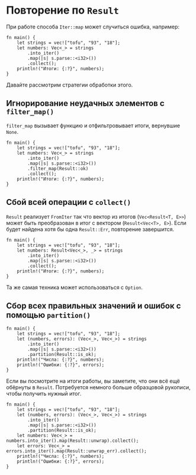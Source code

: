 # Повторение по `Result`

При работе способа `Iter::map` может случиться ошибка, например:

```rust,editable
fn main() {
    let strings = vec!["tofu", "93", "18"];
    let numbers: Vec<_> = strings
        .into_iter()
        .map(|s| s.parse::<i32>())
        .collect();
    println!("Итоги: {:?}", numbers);
}
```

Давайте рассмотрим стратегии обработки этого.

## Игнорирование неудачных элементов с `filter_map()`

`filter_map` вызывает функцию и отфильтровывает итоги, вернувшие `None`.

```rust,editable
fn main() {
    let strings = vec!["tofu", "93", "18"];
    let numbers: Vec<_> = strings
        .into_iter()
        .map(|s| s.parse::<i32>())
        .filter_map(Result::ok)
        .collect();
    println!("Итоги: {:?}", numbers);
}
```

## Сбой всей операции с `collect()`

`Result` реализует `FromIter` так что вектор из итогов (`Vec<Result<T, E>>`)
может быть преобразован в итог с вектором (`Result<Vec<T>, E>`). Если будет найдена хотя бы одна `Result::Err`, повторение завершится.

```rust,editable
fn main() {
    let strings = vec!["tofu", "93", "18"];
    let numbers: Result<Vec<_>, _> = strings
        .into_iter()
        .map(|s| s.parse::<i32>())
        .collect();
    println!("Итоги: {:?}", numbers);
}
```

Та же самая техника может использоваться с `Option`.

## Сбор всех правильных значений и ошибок с помощью `partition()`

```rust,editable
fn main() {
    let strings = vec!["tofu", "93", "18"];
    let (numbers, errors): (Vec<_>, Vec<_>) = strings
        .into_iter()
        .map(|s| s.parse::<i32>())
        .partition(Result::is_ok);
    println!("Числа: {:?}", numbers);
    println!("Ошибки: {:?}", errors);
}
```

Если вы посмотрите на итоги работы, вы заметите, что они всё ещё обёрнуты в `Result`. Потребуется немного больше образцовой рукописи, чтобы получить нужный итог.

```rust,editable
fn main() {
    let strings = vec!["tofu", "93", "18"];
    let (numbers, errors): (Vec<_>, Vec<_>) = strings
        .into_iter()
        .map(|s| s.parse::<i32>())
        .partition(Result::is_ok);
    let numbers: Vec<_> = numbers.into_iter().map(Result::unwrap).collect();
    let errors: Vec<_> = errors.into_iter().map(Result::unwrap_err).collect();
    println!("Числа: {:?}", numbers);
    println!("Ошибки: {:?}", errors);
}
```
